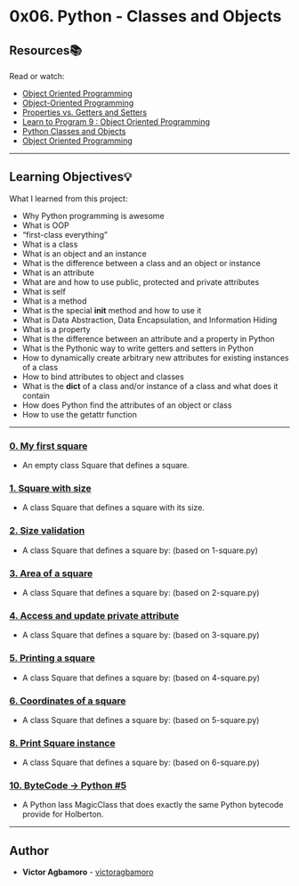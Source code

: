 # 0x06. Python - Classes and Objects

## Resources:books:
Read or watch:
* [Object Oriented Programming](https://intranet.hbtn.io/rltoken/izl1kO1isRJo6h_Ce2pmhw)
* [Object-Oriented Programming](https://intranet.hbtn.io/rltoken/K5t1QFchQYs7rkt62uMo7A)
* [Properties vs. Getters and Setters](https://intranet.hbtn.io/rltoken/LZg7XYGGZj49Gu2276afpA)
* [Learn to Program 9 : Object Oriented Programming](https://intranet.hbtn.io/rltoken/aFk7Ki8TPw5vZZBx2JXvIQ)
* [Python Classes and Objects](https://intranet.hbtn.io/rltoken/CFTUXsxbTVu4xb698_2bmQ)
* [Object Oriented Programming](https://intranet.hbtn.io/rltoken/DK1vkIQ0xT1fmMrmBcSGiA)

---
## Learning Objectives:bulb:
What I learned from this project:

* Why Python programming is awesome
* What is OOP
* “first-class everything”
* What is a class
* What is an object and an instance
* What is the difference between a class and an object or instance
* What is an attribute
* What are and how to use public, protected and private attributes
* What is self
* What is a method
* What is the special __init__ method and how to use it
* What is Data Abstraction, Data Encapsulation, and Information Hiding
* What is a property
* What is the difference between an attribute and a property in Python
* What is the Pythonic way to write getters and setters in Python
* How to dynamically create arbitrary new attributes for existing instances of a class
* How to bind attributes to object and classes
* What is the __dict__ of a class and/or instance of a class and what does it contain
* How does Python find the attributes of an object or class
* How to use the getattr function

---

### [0. My first square](./0-square.py)
* An empty class Square that defines a square.


### [1. Square with size](./1-square.py)
* A class Square that defines a square with its size.


### [2. Size validation](./2-square.py)
* A class Square that defines a square by: (based on 1-square.py)


### [3. Area of a square](./3-square.py)
* A class Square that defines a square by: (based on 2-square.py)


### [4. Access and update private attribute](./4-square.py)
* A class Square that defines a square by: (based on 3-square.py)


### [5. Printing a square](./5-square.py)
* A class Square that defines a square by: (based on 4-square.py)


### [6. Coordinates of a square](./6-square.py)
* A class Square that defines a square by: (based on 5-square.py)

<!--
### [7. Singly linked list](./100-singly_linked_list.py)
* Write a class Node that defines a node of a singly linked list by: 
-->

### [8. Print Square instance](./101-square.py)
* A class Square that defines a square by: (based on 6-square.py)

<!--
### [9. Compare 2 squares](./102-square.py)
* Write a class Square that defines a square by: (based on 4-square.py)
-->

### [10. ByteCode -> Python #5](./103-magic_class.py)
* A Python lass MagicClass that does exactly the same Python bytecode provide for Holberton.


---

## Author
* **Victor Agbamoro** - [victoragbamoro](https://github.com/victoragbamoro)
